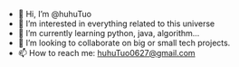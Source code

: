 - 👋 Hi, I’m @huhuTuo
- 👀 I’m interested in everything related to this universe
- 🌱 I’m currently learning python, java, algorithm...
- 💞️ I’m looking to collaborate on big or small tech projects.
- 📫 How to reach me: huhuTuo0627@gmail.com

<!---
huhuTuo/huhuTuo is a ✨ special ✨ repository because its `README.md` (this file) appears on your GitHub profile.
You can click the Preview link to take a look at your changes.
--->
